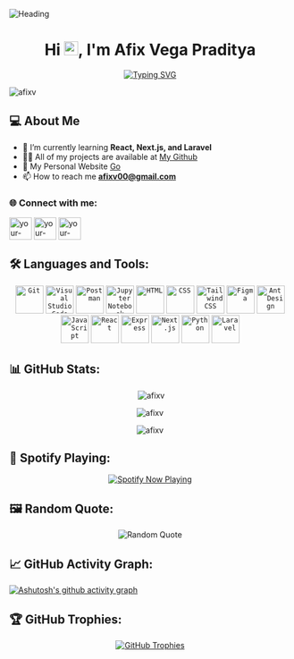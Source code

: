 ![Heading](https://github.com/user-attachments/assets/8719c5fc-e579-43c6-b208-42b2dfbc7c8a)

<h1 align="center">Hi <img src="https://media.giphy.com/media/hvRJCLFzcasrR4ia7z/giphy.gif" width="25px">, I'm Afix Vega Praditya</h1>
<p align="center" ><a href="https://git.io/typing-svg"><img src="https://readme-typing-svg.demolab.com?font=Plus+Jakarta+Sans&weight=700&size=21&duration=3000&pause=500&color=7D63F7&center=true&vCenter=true&random=false&width=435&lines=Website+Developer;Information+Engineering+Student;UI+Designer" alt="Typing SVG" /></a></p>

<p align="left"> <img src="https://komarev.com/ghpvc/?username=afixv&label=Profile%20views&color=0e75b6&style=flat" alt="afixv" /> </p>

## 💻 About Me

- 🌱 I’m currently learning **React, Next.js, and Laravel**
- 👨‍💻 All of my projects are available at [My Github](https://github.com/afixv)
- 📝 My Personal Website [Go](https://blog.example.com)
- 📫 How to reach me **afixv00@gmail.com**

### 🌐 Connect with me:

<p align="left">
<a href="https://linkedin.com/in/afix-vega" target="blank"><img align="center" src="https://img.icons8.com/color/48/000000/linkedin.png" alt="your-linkedin" height="40" width="40" /></a>
<a href="https://instagram.com/afi.xv" target="blank"><img align="center" src="https://img.icons8.com/fluent/48/000000/instagram-new.png" alt="your-instagram" height="40" width="40" /></a>
<a href="https://twitter.com/afixve" target="blank"><img align="center" src="https://img.icons8.com/color/48/000000/twitter-squared.png" alt="your-twitter" height="40" width="40" /></a>
</p>

## 🛠️ Languages and Tools:

<div align="center">
	<code><img width="50" src="https://user-images.githubusercontent.com/25181517/192108372-f71d70ac-7ae6-4c0d-8395-51d8870c2ef0.png" alt="Git" title="Git"/></code>
	<code><img width="50" src="https://user-images.githubusercontent.com/25181517/192108891-d86b6220-e232-423a-bf5f-90903e6887c3.png" alt="Visual Studio Code" title="Visual Studio Code"/></code>
	<code><img width="50" src="https://user-images.githubusercontent.com/25181517/192109061-e138ca71-337c-4019-8d42-4792fdaa7128.png" alt="Postman" title="Postman"/></code>
	<code><img width="50" src="https://user-images.githubusercontent.com/25181517/183914128-3fc88b4a-4ac1-40e6-9443-9a30182379b7.png" alt="Jupyter Notebook" title="Jupyter Notebook"/></code>
	<code><img width="50" src="https://user-images.githubusercontent.com/25181517/192158954-f88b5814-d510-4564-b285-dff7d6400dad.png" alt="HTML" title="HTML"/></code>
	<code><img width="50" src="https://user-images.githubusercontent.com/25181517/183898674-75a4a1b1-f960-4ea9-abcb-637170a00a75.png" alt="CSS" title="CSS"/></code>
	<code><img width="50" src="https://user-images.githubusercontent.com/25181517/202896760-337261ed-ee92-4979-84c4-d4b829c7355d.png" alt="Tailwind CSS" title="Tailwind CSS"/></code>
	<code><img width="50" src="https://user-images.githubusercontent.com/25181517/189715289-df3ee512-6eca-463f-a0f4-c10d94a06b2f.png" alt="Figma" title="Figma"/></code>
	<code><img width="50" src="https://user-images.githubusercontent.com/25181517/190887795-99cb0921-e57f-430b-a111-e165deedaa36.png" alt="Ant Design" title="Ant Design"/></code>
	<code><img width="50" src="https://user-images.githubusercontent.com/25181517/117447155-6a868a00-af3d-11eb-9cfe-245df15c9f3f.png" alt="JavaScript" title="JavaScript"/></code>
	<code><img width="50" src="https://user-images.githubusercontent.com/25181517/183897015-94a058a6-b86e-4e42-a37f-bf92061753e5.png" alt="React" title="React"/></code>
	<code><img width="50" src="https://user-images.githubusercontent.com/25181517/183859966-a3462d8d-1bc7-4880-b353-e2cbed900ed6.png" alt="Express" title="Express"/></code>
	<code><img width="50" src="https://github.com/marwin1991/profile-technology-icons/assets/136815194/5f8c622c-c217-4649-b0a9-7e0ee24bd704" alt="Next.js" title="Next.js"/></code>
	<code><img width="50" src="https://user-images.githubusercontent.com/25181517/183423507-c056a6f9-1ba8-4312-a350-19bcbc5a8697.png" alt="Python" title="Python"/></code>
	<code><img width="50" src="https://github.com/marwin1991/profile-technology-icons/assets/25181517/afcf1c98-544e-41fb-bf44-edba5e62809a" alt="Laravel" title="Laravel"/></code>
</div>

## 📊 GitHub Stats:


<div align="center">
    <p>&nbsp;<img src="https://github-readme-stats.vercel.app/api?username=afixv&show_icons=true&locale=en&theme=tokyonight" alt="afixv" /></p>
    <p><img src="https://github-readme-stats.vercel.app/api/top-langs?username=afixv&show_icons=true&locale=en&layout=compact&theme=tokyonight" alt="afixv" /></p>
    <p><img src="https://github-readme-streak-stats.herokuapp.com/?user=afixv&theme=tokyonight" alt="afixv" /></p>
</div>


## 🎵 Spotify Playing:

<div align="center">
  <a href="https://github.com/kittinan/spotify-github-profile">
    <img src="https://spotify-github-profile.kittinanx.com/api/view?uid=kw2zk1gscbwcbce2cg05eh80j&cover_image=true&theme=default&show_offline=false&background_color=121212&interchange=false" alt="Spotify Now Playing" />
  </a>
</div>

## 🖼️ Random Quote:

<p align="center">
  <img src="https://quotes-github-readme.vercel.app/api?type=horizontal&theme=radical" alt="Random Quote">
</p>

## 📈 GitHub Activity Graph:

[![Ashutosh's github activity graph](https://github-readme-activity-graph.vercel.app/graph?username=afixv&theme=rogue)](https://github.com/ashutosh00710/github-readme-activity-graph)

## 🏆 GitHub Trophies:

<div align="center">
  <a href="https://github.com/ryo-ma/github-profile-trophy">
    <img src="https://github-profile-trophy.vercel.app/?username=afixv&theme=onedark" alt="GitHub Trophies" />
  </a>
</div>
